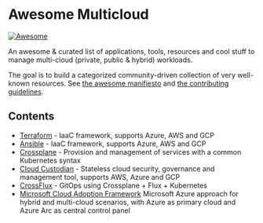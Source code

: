 # Awesome Multicloud

[![Awesome](https://awesome.re/badge.svg)](https://awesome.re)

An awesome & curated list of applications, tools, resources and cool stuff to manage multi-cloud (private, public & hybrid) workloads.

The goal is to build a categorized community-driven collection of very well-known resources. See [the awesome manifiesto](https://github.com/sindresorhus/awesome/blob/main/awesome.md) and [the contributing guidelines](https://github.com/sindresorhus/awesome/blob/main/contributing.md).

## Contents

- [Terraform](https://www.terraform.io/) - IaaC framework, supports Azure, AWS and GCP
- [Ansible](https://www.ansible.com/) - IaaC framework, supports Azure, AWS and GCP
- [Crossplane](https://crossplane.io/) - Provision and management of services with a common Kubernetes syntax
- [Cloud Custodian](https://cloudcustodian.io/) - Stateless cloud security, governance and management tool, supports AWS, Azure and GCP
- [CrossFlux](https://github.com/hasheddan/crossflux) - GitOps using Crossplane + Flux + Kubernetes
- [Microsoft Cloud Adoption Framework](https://docs.microsoft.com/en-us/azure/cloud-adoption-framework/scenarios/hybrid/scenario-overview) Microsoft Azure approach for hybrid and multi-cloud scenarios, with Azure as primary cloud and Azure Arc as central control panel
